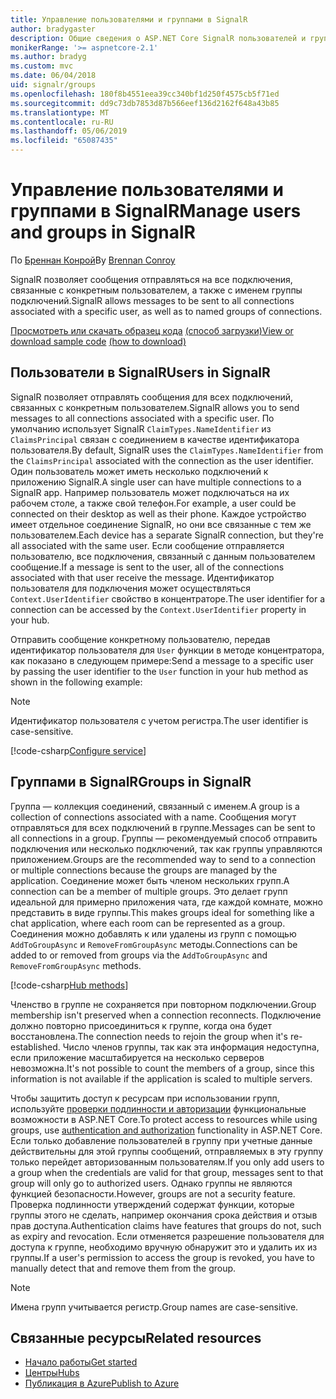 ```yaml
---
title: Управление пользователями и группами в SignalR
author: bradygaster
description: Общие сведения о ASP.NET Core SignalR пользователей и групп управления.
monikerRange: '>= aspnetcore-2.1'
ms.author: bradyg
ms.custom: mvc
ms.date: 06/04/2018
uid: signalr/groups
ms.openlocfilehash: 180f8b4551eea39cc340bf1d250f4575cb5f71ed
ms.sourcegitcommit: dd9c73db7853d87b566eef136d2162f648a43b85
ms.translationtype: MT
ms.contentlocale: ru-RU
ms.lasthandoff: 05/06/2019
ms.locfileid: "65087435"
---
```

# <a name="manage-users-and-groups-in-signalr"></a><span data-ttu-id="517ac-103">Управление пользователями и группами в SignalR</span><span class="sxs-lookup"><span data-stu-id="517ac-103">Manage users and groups in SignalR</span></span>

<span data-ttu-id="517ac-104">По [Бреннан Конрой](https://github.com/BrennanConroy)</span><span class="sxs-lookup"><span data-stu-id="517ac-104">By [Brennan Conroy](https://github.com/BrennanConroy)</span></span>

<span data-ttu-id="517ac-105">SignalR позволяет сообщения отправляться на все подключения, связанные с конкретным пользователем, а также с именем группы подключений.</span><span class="sxs-lookup"><span data-stu-id="517ac-105">SignalR allows messages to be sent to all connections associated with a specific user, as well as to named groups of connections.</span></span>

<span data-ttu-id="517ac-106">[Просмотреть или скачать образец кода](https://github.com/aspnet/AspNetCore.Docs/tree/master/aspnetcore/signalr/groups/sample/) [(способ загрузки)](xref:index#how-to-download-a-sample)</span><span class="sxs-lookup"><span data-stu-id="517ac-106">[View or download sample code](https://github.com/aspnet/AspNetCore.Docs/tree/master/aspnetcore/signalr/groups/sample/) [(how to download)](xref:index#how-to-download-a-sample)</span></span>

## <a name="users-in-signalr"></a><span data-ttu-id="517ac-107">Пользователи в SignalR</span><span class="sxs-lookup"><span data-stu-id="517ac-107">Users in SignalR</span></span>

<span data-ttu-id="517ac-108">SignalR позволяет отправлять сообщения для всех подключений, связанных с конкретным пользователем.</span><span class="sxs-lookup"><span data-stu-id="517ac-108">SignalR allows you to send messages to all connections associated with a specific user.</span></span> <span data-ttu-id="517ac-109">По умолчанию использует SignalR `ClaimTypes.NameIdentifier` из `ClaimsPrincipal` связан с соединением в качестве идентификатора пользователя.</span><span class="sxs-lookup"><span data-stu-id="517ac-109">By default, SignalR uses the `ClaimTypes.NameIdentifier` from the `ClaimsPrincipal` associated with the connection as the user identifier.</span></span> <span data-ttu-id="517ac-110">Один пользователь может иметь несколько подключений к приложению SignalR.</span><span class="sxs-lookup"><span data-stu-id="517ac-110">A single user can have multiple connections to a SignalR app.</span></span> <span data-ttu-id="517ac-111">Например пользователь может подключаться на их рабочем столе, а также свой телефон.</span><span class="sxs-lookup"><span data-stu-id="517ac-111">For example, a user could be connected on their desktop as well as their phone.</span></span> <span data-ttu-id="517ac-112">Каждое устройство имеет отдельное соединение SignalR, но они все связанные с тем же пользователем.</span><span class="sxs-lookup"><span data-stu-id="517ac-112">Each device has a separate SignalR connection, but they're all associated with the same user.</span></span> <span data-ttu-id="517ac-113">Если сообщение отправляется пользователю, все подключения, связанный с данным пользователем сообщение.</span><span class="sxs-lookup"><span data-stu-id="517ac-113">If a message is sent to the user, all of the connections associated with that user receive the message.</span></span> <span data-ttu-id="517ac-114">Идентификатор пользователя для подключения может осуществляться `Context.UserIdentifier` свойство в концентраторе.</span><span class="sxs-lookup"><span data-stu-id="517ac-114">The user identifier for a connection can be accessed by the `Context.UserIdentifier` property in your hub.</span></span>

<span data-ttu-id="517ac-115">Отправить сообщение конкретному пользователю, передав идентификатор пользователя для `User` функции в методе концентратора, как показано в следующем примере:</span><span class="sxs-lookup"><span data-stu-id="517ac-115">Send a message to a specific user by passing the user identifier to the `User` function in your hub method as shown in the following example:</span></span>

> [!NOTE]
> <span data-ttu-id="517ac-116">Идентификатор пользователя с учетом регистра.</span><span class="sxs-lookup"><span data-stu-id="517ac-116">The user identifier is case-sensitive.</span></span>

[!code-csharp[Configure service](groups/sample/hubs/chathub.cs?range=29-32)]

## <a name="groups-in-signalr"></a><span data-ttu-id="517ac-117">Группами в SignalR</span><span class="sxs-lookup"><span data-stu-id="517ac-117">Groups in SignalR</span></span>

<span data-ttu-id="517ac-118">Группа — коллекция соединений, связанный с именем.</span><span class="sxs-lookup"><span data-stu-id="517ac-118">A group is a collection of connections associated with a name.</span></span> <span data-ttu-id="517ac-119">Сообщения могут отправляться для всех подключений в группе.</span><span class="sxs-lookup"><span data-stu-id="517ac-119">Messages can be sent to all connections in a group.</span></span> <span data-ttu-id="517ac-120">Группы — рекомендуемый способ отправить подключения или несколько подключений, так как группы управляются приложением.</span><span class="sxs-lookup"><span data-stu-id="517ac-120">Groups are the recommended way to send to a connection or multiple connections because the groups are managed by the application.</span></span> <span data-ttu-id="517ac-121">Соединение может быть членом нескольких групп.</span><span class="sxs-lookup"><span data-stu-id="517ac-121">A connection can be a member of multiple groups.</span></span> <span data-ttu-id="517ac-122">Это делает групп идеальной для примерно приложения чата, где каждой комнате, можно представить в виде группы.</span><span class="sxs-lookup"><span data-stu-id="517ac-122">This makes groups ideal for something like a chat application, where each room can be represented as a group.</span></span> <span data-ttu-id="517ac-123">Соединения можно добавлять к или удалены из групп с помощью `AddToGroupAsync` и `RemoveFromGroupAsync` методы.</span><span class="sxs-lookup"><span data-stu-id="517ac-123">Connections can be added to or removed from groups via the `AddToGroupAsync` and `RemoveFromGroupAsync` methods.</span></span>

[!code-csharp[Hub methods](groups/sample/hubs/chathub.cs?range=15-27)]

<span data-ttu-id="517ac-124">Членство в группе не сохраняется при повторном подключении.</span><span class="sxs-lookup"><span data-stu-id="517ac-124">Group membership isn't preserved when a connection reconnects.</span></span> <span data-ttu-id="517ac-125">Подключение должно повторно присоединиться к группе, когда она будет восстановлена.</span><span class="sxs-lookup"><span data-stu-id="517ac-125">The connection needs to rejoin the group when it's re-established.</span></span> <span data-ttu-id="517ac-126">Число членов группы, так как эта информация недоступна, если приложение масштабируется на несколько серверов невозможна.</span><span class="sxs-lookup"><span data-stu-id="517ac-126">It's not possible to count the members of a group, since this information is not available if the application is scaled to multiple servers.</span></span>

<span data-ttu-id="517ac-127">Чтобы защитить доступ к ресурсам при использовании групп, используйте [проверки подлинности и авторизации](xref:signalr/authn-and-authz) функциональные возможности в ASP.NET Core.</span><span class="sxs-lookup"><span data-stu-id="517ac-127">To protect access to resources while using groups, use [authentication and authorization](xref:signalr/authn-and-authz) functionality in ASP.NET Core.</span></span> <span data-ttu-id="517ac-128">Если только добавление пользователей в группу при учетные данные действительны для этой группы сообщений, отправляемых в эту группу только перейдет авторизованным пользователям.</span><span class="sxs-lookup"><span data-stu-id="517ac-128">If you only add users to a group when the credentials are valid for that group, messages sent to that group will only go to authorized users.</span></span> <span data-ttu-id="517ac-129">Однако группы не являются функцией безопасности.</span><span class="sxs-lookup"><span data-stu-id="517ac-129">However, groups are not a security feature.</span></span> <span data-ttu-id="517ac-130">Проверка подлинности утверждений содержат функции, которые группы этого не сделать, например окончания срока действия и отзыв прав доступа.</span><span class="sxs-lookup"><span data-stu-id="517ac-130">Authentication claims have features that groups do not, such as expiry and revocation.</span></span> <span data-ttu-id="517ac-131">Если отменяется разрешение пользователя для доступа к группе, необходимо вручную обнаружит это и удалить их из группы.</span><span class="sxs-lookup"><span data-stu-id="517ac-131">If a user's permission to access the group is revoked, you have to manually detect that and remove them from the group.</span></span>

> [!NOTE]
> <span data-ttu-id="517ac-132">Имена групп учитывается регистр.</span><span class="sxs-lookup"><span data-stu-id="517ac-132">Group names are case-sensitive.</span></span>

## <a name="related-resources"></a><span data-ttu-id="517ac-133">Связанные ресурсы</span><span class="sxs-lookup"><span data-stu-id="517ac-133">Related resources</span></span>

* [<span data-ttu-id="517ac-134">Начало работы</span><span class="sxs-lookup"><span data-stu-id="517ac-134">Get started</span></span>](xref:tutorials/signalr)
* [<span data-ttu-id="517ac-135">Центры</span><span class="sxs-lookup"><span data-stu-id="517ac-135">Hubs</span></span>](xref:signalr/hubs)
* [<span data-ttu-id="517ac-136">Публикация в Azure</span><span class="sxs-lookup"><span data-stu-id="517ac-136">Publish to Azure</span></span>](xref:signalr/publish-to-azure-web-app)
